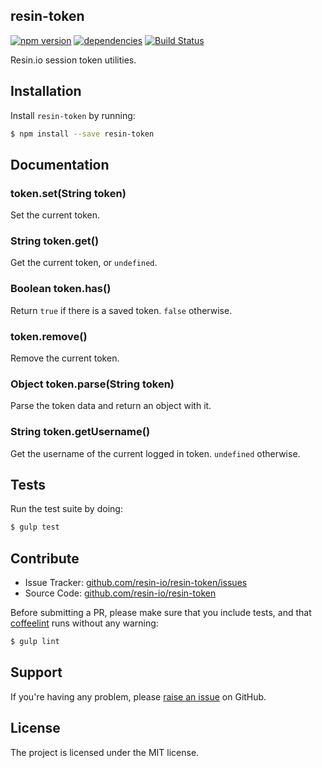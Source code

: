 resin-token
-------------

[![npm version](https://badge.fury.io/js/resin-token.svg)](http://badge.fury.io/js/resin-token)
[![dependencies](https://david-dm.org/resin-io/resin-token.png)](https://david-dm.org/resin-io/resin-token.png)
[![Build Status](https://travis-ci.org/resin-io/resin-token.svg?branch=master)](https://travis-ci.org/resin-io/resin-token)

Resin.io session token utilities.

Installation
------------

Install `resin-token` by running:

```sh
$ npm install --save resin-token
```

Documentation
-------------

### token.set(String token)

Set the current token.

### String token.get()

Get the current token, or `undefined`.

### Boolean token.has()

Return `true` if there is a saved token. `false` otherwise.

### token.remove()

Remove the current token.

### Object token.parse(String token)

Parse the token data and return an object with it.

### String token.getUsername()

Get the username of the current logged in token. `undefined` otherwise.

Tests
-----

Run the test suite by doing:

```sh
$ gulp test
```

Contribute
----------

- Issue Tracker: [github.com/resin-io/resin-token/issues](https://github.com/resin-io/resin-token/issues)
- Source Code: [github.com/resin-io/resin-token](https://github.com/resin-io/resin-token)

Before submitting a PR, please make sure that you include tests, and that [coffeelint](http://www.coffeelint.org/) runs without any warning:

```sh
$ gulp lint
```

Support
-------

If you're having any problem, please [raise an issue](https://github.com/resin-io/resin-token/issues/new) on GitHub.

License
-------

The project is licensed under the MIT license.
